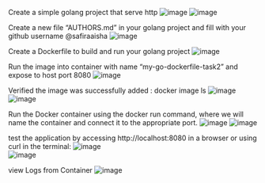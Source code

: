 Create a simple golang project that serve http
   ![image](https://github.com/user-attachments/assets/35c0daca-3f98-4c99-a906-4164a1d06948)
   ![image](https://github.com/user-attachments/assets/cf713013-4084-4a4e-8bf0-1cccbc10f13e)

Create a new file “AUTHORS.md” in your golang project and fill with your github username @safiraaisha
   ![image](https://github.com/user-attachments/assets/07b6d536-5333-42e2-b333-010fb38f3b39)

Create a Dockerfile to build and run your golang project
   ![image](https://github.com/user-attachments/assets/d9cf8c47-ca41-4a60-b451-bb576e96f294)

Run the image into container with name “my-go-dockerfile-task2” and expose to host port 8080
   ![image](https://github.com/user-attachments/assets/06b15d8f-ac4b-4f76-9459-ccfa5546e2b7)
   
Verified the image was successfully added : docker image ls
   ![image](https://github.com/user-attachments/assets/6c2ff2ed-702b-481a-a67b-6b7bee9ded82)
  	![image](https://github.com/user-attachments/assets/9ad175a6-4e70-4a63-9656-fafdd0039ea0)

Run the Docker container using the docker run command, where we will name the container and connect it to the appropriate port.
    ![image](https://github.com/user-attachments/assets/bf7768de-61fe-449b-a79e-5480cfa8708f)
   	![image](https://github.com/user-attachments/assets/fcf3473f-af89-48b7-86b4-3cc724e87a68)

test the application by accessing http://localhost:8080 in a browser or using curl in the terminal:
    ![image](https://github.com/user-attachments/assets/3e473e58-178f-446e-ac05-211b0363330c)   
    ![image](https://github.com/user-attachments/assets/10cdb959-6e07-43d4-ba79-c18b9a0d08af)

view Logs from Container
    ![image](https://github.com/user-attachments/assets/95ab52a5-eb98-4167-92f8-f6f1684067a0)

